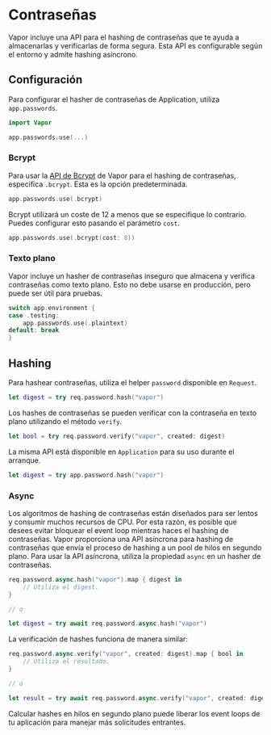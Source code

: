 # Contraseñas

Vapor incluye una API para el hashing de contraseñas que te ayuda a almacenarlas y verificarlas de forma segura. Esta API es configurable según el entorno y admite hashing asíncrono.

## Configuración

Para configurar el hasher de contraseñas de Application, utiliza `app.passwords`.

```swift
import Vapor

app.passwords.use(...)
```

### Bcrypt

Para usar la [API de Bcrypt](crypto.md#bcrypt) de Vapor para el hashing de contraseñas, especifica `.bcrypt`. Esta es la opción predeterminada.

```swift
app.passwords.use(.bcrypt)
```

Bcrypt utilizará un coste de 12 a menos que se especifique lo contrario. Puedes configurar esto pasando el parámetro `cost`.

```swift
app.passwords.use(.bcrypt(cost: 8))
```

### Texto plano

Vapor incluye un hasher de contraseñas inseguro que almacena y verifica contraseñas como texto plano. Esto no debe usarse en producción, pero puede ser útil para pruebas.

```swift
switch app.environment {
case .testing:
    app.passwords.use(.plaintext)
default: break
}
```

## Hashing

Para hashear contraseñas, utiliza el helper `password` disponible en `Request`.

```swift
let digest = try req.password.hash("vapor")
```

Los hashes de contraseñas se pueden verificar con la contraseña en texto plano utilizando el método `verify`.

```swift
let bool = try req.password.verify("vapor", created: digest)
```

La misma API está disponible en `Application` para su uso durante el arranque.

```swift
let digest = try app.password.hash("vapor")
```

### Async 
Los algoritmos de hashing de contraseñas están diseñados para ser lentos y consumir muchos recursos de CPU. Por esta razón, es posible que desees evitar bloquear el event loop mientras haces el hashing de contraseñas. Vapor proporciona una API asíncrona para hashing de contraseñas que envía el proceso de hashing a un pool de hilos en segundo plano. Para usar la API asíncrona, utiliza la propiedad `async` en un hasher de contraseñas.

```swift
req.password.async.hash("vapor").map { digest in
    // Utiliza el digest.
}

// o

let digest = try await req.password.async.hash("vapor")
```

La verificación de hashes funciona de manera similar:

```swift
req.password.async.verify("vapor", created: digest).map { bool in
    // Utiliza el resultado.
}

// o

let result = try await req.password.async.verify("vapor", created: digest)
```

Calcular hashes en hilos en segundo plano puede liberar los event loops de tu aplicación para manejar más solicitudes entrantes.
